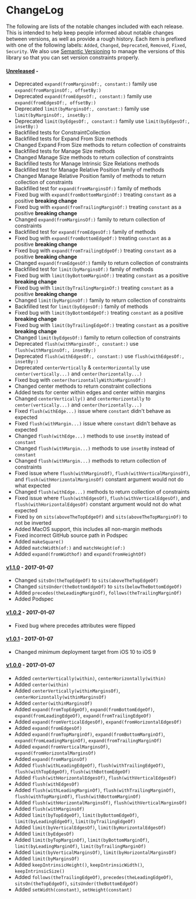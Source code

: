 # ChangeLog

The following are lists of the notable changes included with each release.
This is intended to help keep people informed about notable changes between
versions, as well as provide a rough history. Each item is prefixed with
one of the following labels: `Added`, `Changed`, `Deprecated`,
`Removed`, `Fixed`, `Security`. We also use [Semantic
Versioning](http://semver.org) to manage the versions of this library so
that you can set version constraints properly.

#### [Unreleased][unreleased] -

* Deprecated `expand(fromMarginsOf:, constant:)` family use `expand(fromMarginsOf:, offsetBy:)`
* Deprecated `expand(fromEdgesOf:, constant:)` family use `expand(fromEdgesOf:, offsetBy:)`
* Deprecated `limit(byMarginsOf:, constant:)` family use `limit(byMarginsOf:, insetBy:)`
* Deprecated `limit(byEdgesOf:, constant:)` family use `limit(byEdgesOf:, insetBy:)`
* Backfilled tests for ConstraintCollection
* Backfilled tests for Expand From Size methods
* Changed Expand From Size methods to return collection of constraints
* Backfilled tests for Manage Size methods
* Changed Manage Size methods to return collection of constraints
* Backfilled tests for Manage Intrinsic Size Relations methods
* Backfilled test for Manage Relative Position family of methods
* Changed Manage Relative Position family of methods to return collection of constraints
* Backfilled test for `expand(fromMarginsOf:)` family of methods
* Fixed bug with `expand(fromBottomMarginOf:)` treating `constant` as a positive
  **breaking change**
* Fixed bug with `expand(fromTrailingMarginOf:)` treating `constant` as a positive
  **breaking change**
* Changed `expand(fromMarginsOf:)` family to return collection of constraints
* Backfilled test for `expand(fromEdgesOf:)` family of methods
* Fixed bug with `expand(fromBottomEdgeOf:)` treating `constant` as a positive
  **breaking change**
* Fixed bug with `expand(fromTrailingEdgeOf:)` treating `constant` as a positive
  **breaking change**
* Changed `expand(fromEdgesOf:)` family to return collection of constraints
* Backfilled test for `limit(byMarginsOf:)` family of methods
* Fixed bug with `limit(byBottomMarginOf:)` treating `constant` as a positive
  **breaking change**
* Fixed bug with `limit(byTrailingMarginOf:)` treating `constant` as a positive
  **breaking change**
* Changed `limit(byMarginsOf:)` family to return collection of constraints
* Backfilled test for `limit(byEdgesOf:)` family of methods
* Fixed bug with `limit(byBottomEdgeOf:)` treating `constant` as a positive
  **breaking change**
* Fixed bug with `limit(byTrailingEdgeOf:)` treating `constant` as a positive
  **breaking change**
* Changed `limit(byEdgesOf:)` family to return collection of constraints
* Deprecated `flush(withMarginsOf:, constant:)` use `flush(withMarginsOf:, insetBy:)`
* Deprecated `flush(withEdgesOf:, constant:)` use `flush(withEdgesOf:, insetBy:)`
* Deprecated `centerVertically` & `centerHorizontally` use `center(vertically...)` and `center(horizontally...)`
* Fixed bug with `center(horizontallyWithinMarginsOf:)`
* Changed center methods to return constraint collections
* Added tests for center within edges and center within margins
* Changed `centerVertically()` and `centerHorizontally` to
  `center(vertically...)` and `center(horizontally...)`
* Fixed `flush(withEdge...)` issue where `constant` didn't behave as expected
* Fixed `flush(withMargin...)` issue where `constant` didn't behave as expected
* Changed `flush(withEdge...)` methods to use `insetBy` instead of `constant`
* Changed `flush(withMargin...)` methods to use `insetBy` instead of `constant`
* Changed `flush(withMargin...)` methods to return collection of constraints
* Fixed issue where `flush(withMarginsOf)`, `flush(withVerticalMarginsOf)`, and
  `flush(withHorizontalMarginsOf)` constant argument would not do what expected
* Changed `flush(withEdge...)` methods to return collection of constraints
* Fixed issue where `flush(withEdgesOf)`, `flush(withVerticalEdgesOf)`, and
  `flush(withHorizontalEdgesOf)` constant argument would not do what expected
* Fixed `by` on `sits(aboveTheTopEdgeOf)` and `sits(aboveTheTopMarginOf)` to not
  be inverted
* Added MacOS support, this includes all non-margin methods
* Fixed incorrect GitHub source path in Podspec
* Added `makeSquare()`
* Added `matchWidth(of:)` and `matchHeight(of:)`
* Added `expand(fromWidthof)` and `expand(fromHeightOf)`

#### [v1.1.0][v1.1.0] - 2017-01-07

* Changed `sitsOn(theTopEdgeOf)` to `sits(aboveTheTopEdgeOf)`
* Changed `sitsUnder(theBottomEdgeOf)` to `sits(belowTheBottomEdgeOf)`
* Added `precedes(theLeadingMarginOf)`, `follows(theTrailingMarginOf)`
* Added Podspec

#### [v1.0.2][v1.0.2] - 2017-01-07

* Fixed bug where precedes attributes were flipped

#### [v1.0.1][v1.0.1] - 2017-01-07

* Changed minimum deployment target from iOS 10 to iOS 9

#### [v1.0.0][v1.0.0] - 2017-01-07

* Added `centerVertically(within)`, `centerHorizontally(within)`
* Added `center(within)`
* Added `centerVertically(withinMarginsOf)`,
  `centerHorizontally(withinMarginsOf)`
* Added `center(withinMarginsOf)`
* Added `expand(fromTopEdgeOf)`, `expand(fromBottomEdgeOf)`,
  `expand(fromLeadingEdgeOf)`, `expand(fromTrailingEdgeOf)`
* Added `expand(fromVerticalEdgesOf)`, `expand(fromHorizontalEdgesOf)`
* Added `expand(fromEdgesOf)`
* Added `expand(fromTopMarginOf)`, `expand(fromBottomMarginOf)`,
  `expand(fromLeadingMarginOf)`, `expand(fromTrailingMarginOf)`
* Added `expand(fromVerticalMarginsOf)`, `expand(fromHorizontalMarginsOf)`
* Added `expand(fromMarginsOf)`
* Added `flush(withLeadingEdgeOf)`, `flush(withTrailingEdgeOf)`,
  `flush(withTopEdgeOf)`, `flush(withBottomEdgeOf)`
* Added `flush(withHorizontalEdgesOf)`, `flush(withVerticalEdgesOf)`
* Added `flush(withEdgesOf)`
* Added `flush(withLeadingMarginOf)`, `flush(withTrailingMarginOf)`,
  `flush(withTopMarginOf)`, `flush(withBottomMarginOf)`
* Added `flush(withHorizontalMarginsOf)`, `flush(withVerticalMarginsOf)`
* Added `flush(withMarginsOf)`
* Added `limit(byTopEdgeOf)`, `limit(byBottomEdgeOf)`, `limit(byLeadingEdgeOf)`,
  `limit(byTrailingEdgeOf)`
* Added `limit(byVerticalEdgesOf)`, `limit(byHorizontalEdgesOf)`
* Added `limit(byEdgesOf)`
* Added `limit(byTopMarginOf)`, `limit(byBottomMarginOf)`,
  `limit(byLeadingMarginOf)`, `limit(byTrailingMarginOf)`
* Added `limit(byVerticalMarginsOf)`, `limit(byHorizontalMarginsOf)`
* Added `limit(byMarginsOf)`
* Added `keepIntrinsicHeight()`, `keepIntrinsicWidth()`, `keepIntrinsicSize()`
* Added `follows(theTrailingEdgeOf)`, `precedes(theLeadingEdgeOf)`,
  `sitsOn(theTopEdgeOf)`, `sitsUnder(theBottomEdgeOf)`
* Added `setWidth(constant)`, `setHeight(constant)`

[unreleased]: https://github.com/uptech/Constraid/compare/1.1.0...HEAD
[v1.0.0]: https://github.com/uptech/Constraid/compare/d21a21...1.0.0
[v1.0.1]: https://github.com/uptech/Constraid/compare/1.0.0...1.0.1
[v1.0.2]: https://github.com/uptech/Constraid/compare/1.0.1...1.0.2
[v1.1.0]: https://github.com/uptech/Constraid/compare/1.0.2...1.1.0
